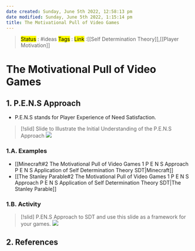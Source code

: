 ```yaml
---
date created: Sunday, June 5th 2022, 12:58:13 pm
date modified: Sunday, June 5th 2022, 1:15:14 pm
title: The Motivational Pull of Video Games
---
```

> <mark class="hltr-blue">Status</mark> : #ideas
> <mark class="hltr-cyan">Tags</mark> :
> <mark class="hltr-green">Link</mark> :[[Self Determination Theory]],[[Player Motivation]]


# The Motivational Pull of Video Games

## 1. P.E.N.S Approach

+ P.E.N.S stands for Player Experience of Need Satisfaction.
>[!slid] Slide to Illustrate the Initial Understanding of the P.E.N.S Approach
>![](https://i.imgur.com/rGxG5Yn.png)

### 1.A. Examples

+ [[Minecraft#2 The Motivational Pull of Video Games 1 P E N S Approach P E N S Application of Self Determination Theory SDT|Minecraft]]
+ [[The Stanley Parable#2 The Motivational Pull of Video Games 1 P E N S Approach P E N S Application of Self Determination Theory SDT|The Stanley Parable]]

### 1.B. Activity

>[!slid] P.EN.S Approach to SDT and use this slide as a framework for your games.
>![](https://i.imgur.com/xDVQ9J6.png)

## 2. References
